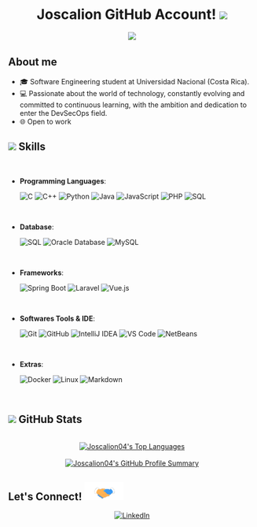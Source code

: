 
<h1 align="center"><b>  Joscalion GitHub Account!  </b><img src="https://media.giphy.com/media/hvRJCLFzcasrR4ia7z/giphy.gif" width="35"></h1>
<p align="center">
  <a href="https://github.com/DenverCoder1/readme-typing-svg"><img src="https://readme-typing-svg.herokuapp.com?font=Time+New+Roman&color=cyan&size=25&center=true&vCenter=true&width=600&height=100&lines=Bienvenido+a+mi+GitHub!;++;Soy+Desarrollador+Backend,;Estudiante+De+Ingenieria+en+Sistemas"></a>
</p>

## **About me**
- 🎓 Software Engineering student at Universidad Nacional (Costa Rica).
- 💻 Passionate about the world of technology, constantly evolving and committed to continuous learning, with the ambition and dedication to enter the DevSecOps field.
- 🌐 Open to work




## <img src="https://media2.giphy.com/media/QssGEmpkyEOhBCb7e1/giphy.gif?cid=ecf05e47a0n3gi1bfqntqmob8g9aid1oyj2wr3ds3mg700bl&rid=giphy.gif" width ="25"><b> Skills</b>
<br>

<p align="center">

- **Programming Languages**:
    
    ![C](https://img.shields.io/badge/C%20-%232370ED.svg?style=for-the-badge&logo=c&logoColor=white)
    ![C++](https://img.shields.io/badge/C++%20-%2300599C.svg?style=for-the-badge&logo=c%2B%2B&logoColor=white)
    ![Python](https://img.shields.io/badge/Python%20-%2314354C.svg?style=for-the-badge&logo=python&logoColor=white)
    ![Java](https://img.shields.io/badge/Java-%23ED8B00.svg?style=for-the-badge&logo=java&logoColor=white)
    ![JavaScript](https://img.shields.io/badge/JavaScript%20-%23F7DF1E.svg?style=for-the-badge&logo=javascript&logoColor=black)
    ![PHP](https://img.shields.io/badge/PHP-%23777BB4.svg?style=for-the-badge&logo=php&logoColor=white)
    ![SQL](https://img.shields.io/badge/SQL-%2300758F.svg?style=for-the-badge&logo=sql&logoColor=white)

<br>

- **Database**:
    
    ![SQL](https://img.shields.io/badge/SQL-%2300758F.svg?style=for-the-badge&logo=sql&logoColor=white)
    ![Oracle Database](https://img.shields.io/badge/Oracle%20Database-F80000.svg?style=for-the-badge&logo=oracle&logoColor=white)
    ![MySQL](https://img.shields.io/badge/MySQL-4479A1.svg?style=for-the-badge&logo=mysql&logoColor=white)
<br>

- **Frameworks**:
  
   ![Spring Boot](https://img.shields.io/badge/Spring%20Boot-%236DB33F.svg?style=for-the-badge&logo=spring-boot&logoColor=white)
   ![Laravel](https://img.shields.io/badge/Laravel-%23FF2D20.svg?style=for-the-badge&logo=laravel&logoColor=white)
   ![Vue.js](https://img.shields.io/badge/Vue.js-%234FC08D.svg?style=for-the-badge&logo=vue.js&logoColor=white)

<br>   
    
- **Softwares Tools & IDE**:

    ![Git](https://img.shields.io/badge/git-%23F05033.svg?style=for-the-badge&logo=git&logoColor=white)
    ![GitHub](https://img.shields.io/badge/github-%23121011.svg?style=for-the-badge&logo=github&logoColor=white)
    ![IntelliJ IDEA](https://img.shields.io/badge/IntelliJ%20IDEA-000000.svg?style=for-the-badge&logo=intellij-idea&logoColor=white)
    ![VS Code](https://img.shields.io/badge/VS%20Code-007ACC.svg?style=for-the-badge&logo=visual-studio-code&logoColor=white)
    ![NetBeans](https://img.shields.io/badge/NetBeans-1B6AC6.svg?style=for-the-badge&logo=apache-netbeans-ide&logoColor=white)


<br>

- **Extras**:
  
    ![Docker](https://img.shields.io/badge/Docker-2496ED.svg?style=for-the-badge&logo=docker&logoColor=white)
    ![Linux](https://img.shields.io/badge/Linux-FCC624?style=for-the-badge&logo=linux&logoColor=black)
    ![Markdown](https://img.shields.io/badge/markdown-%23000000.svg?style=for-the-badge&logo=markdown&logoColor=white)

</p>

<br>

## <img src="https://media.giphy.com/media/iY8CRBdQXODJSCERIr/giphy.gif" width="35"><b> GitHub Stats </b>
<br>

<div align="center">
    <a href="https://github.com/Joscalion04">
        <img src="https://github-readme-stats.vercel.app/api/top-langs?username=Joscalion04&show_icons=true&locale=en&layout=compact&line_height=20&title_color=7A7ADB&icon_color=2234AE&text_color=D3D3D3&bg_color=0,000000,130F40" width="375" alt="Joscalion04's Top Languages"/>
    </a>
</div>

<br>

<div align="center">
    <a href="https://github.com/Joscalion04">
        <img src="https://github-profile-summary-cards.vercel.app/api/cards/profile-details?username=Joscalion04&theme=github_dark" alt="Joscalion04's GitHub Profile Summary"/>
    </a>
</div>

<!-- 
<div align="center">
    <a href="https://github.com/Joscalion04/biesVM">
        <img src="https://github-readme-stats.vercel.app/api/pin/?username=Joscalion04&repo=biesVM&title_color=7A7ADB&text_color=D3D3D3&icon_color=2234AE&bg_color=0,000000,130F40" alt="biesVM Repository"/>
    </a>
</div>
-->


## <b>Let's Connect!</b> <img src="https://github.com/0xAbdulKhalid/0xAbdulKhalid/raw/main/assets/mdImages/handshake.gif" width="80">
<p align="center">
<a href="https://linkedin.com/in/joscalion" target="_blank"><img src="https://img.shields.io/badge/linkedin:-Joscalion-%2300acee.svg?color=405DE6&style=for-the-badge&logo=linkedin&logoColor=white" alt="LinkedIn"/></a>
</p>



